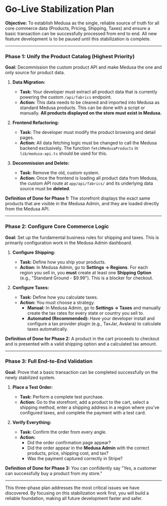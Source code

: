 # Go-Live Stabilization Plan

**Objective:** To establish Medusa as the single, reliable source of truth for all core commerce data (Products, Pricing, Shipping, Taxes) and ensure a basic transaction can be successfully processed from end to end. All new feature development is to be paused until this stabilization is complete.

---

### **Phase 1: Unify the Product Catalog (Highest Priority)**

**Goal:** Decommission the custom product API and make Medusa the one and only source for product data.

1.  **Data Migration:**
    *   **Task:** Your developer must extract all product data that is currently powering the custom `/api/fabrics` endpoint.
    *   **Action:** This data needs to be cleaned and imported into Medusa as standard Medusa products. This can be done with a script or manually. **All products displayed on the store must exist in Medusa.**

2.  **Frontend Refactoring:**
    *   **Task:** The developer must modify the product browsing and detail pages.
    *   **Action:** All data fetching logic must be changed to call the Medusa backend exclusively. The function `fetchMedusaProducts` in `lib/medusa-api.ts` should be used for this.

3.  **Decommission and Delete:**
    *   **Task:** Remove the old, custom system.
    *   **Action:** Once the frontend is loading all product data from Medusa, the custom API route at `app/api/fabrics/` and its underlying data source must be **deleted**.

**Definition of Done for Phase 1:** The storefront displays the exact same products that are visible in the Medusa Admin, and they are loaded directly from the Medusa API.

---

### **Phase 2: Configure Core Commerce Logic**

**Goal:** Set up the fundamental business rules for shipping and taxes. This is primarily configuration work in the Medusa Admin dashboard.

1.  **Configure Shipping:**
    *   **Task:** Define how you ship your products.
    *   **Action:** In Medusa Admin, go to **Settings -> Regions**. For each region you sell in, you **must** create at least one **Shipping Option** (e.g., "Standard Ground - $9.99"). This is a blocker for checkout.

2.  **Configure Taxes:**
    *   **Task:** Define how you calculate taxes.
    *   **Action:** You must choose a strategy.
        *   **Manual:** In Medusa Admin, go to **Settings -> Taxes** and manually create the tax rates for every state or country you sell to.
        *   **Automated (Recommended):** Have your developer install and configure a tax provider plugin (e.g., TaxJar, Avalara) to calculate taxes automatically.

**Definition of Done for Phase 2:** A product in the cart proceeds to checkout and is presented with a valid shipping option and a calculated tax amount.

---

### **Phase 3: Full End-to-End Validation**

**Goal:** Prove that a basic transaction can be completed successfully on the newly stabilized system.

1.  **Place a Test Order:**
    *   **Task:** Perform a complete test purchase.
    *   **Action:** Go to the storefront, add a product to the cart, select a shipping method, enter a shipping address in a region where you've configured taxes, and complete the payment with a test card.

2.  **Verify Everything:**
    *   **Task:** Confirm the order from every angle.
    *   **Action:**
        *   Did the order confirmation page appear?
        *   Did the order appear in the **Medusa Admin** with the correct products, price, shipping cost, and tax?
        *   Was the payment captured correctly in Stripe?

**Definition of Done for Phase 3:** You can confidently say "Yes, a customer can successfully buy a product from my store."

---

This three-phase plan addresses the most critical issues we have discovered. By focusing on this stabilization work first, you will build a reliable foundation, making all future development faster and safer.
